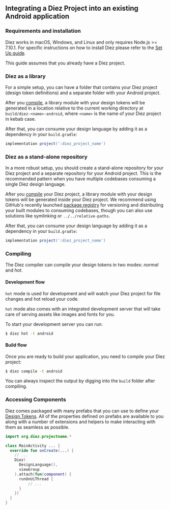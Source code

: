 ## Integrating a Diez Project into an existing Android application

### Requirements and installation

Diez works in macOS, Windows, and Linux and only requires Node.js >= 7.10.1. For specific instructions on how to install Diez please refer to the [Set Up guide](/getting-started/#set-up).

This guide assumes that you already have a Diez project.

### Diez as a library

For a simple setup, you can have a folder that contains your Diez project (design token definitions) and a separate folder with your Android project.

After you [compile](#compiling), a library module with your design tokens will be generated in a location relative to the current working directory at `build/diez-<name>-android`, where `<name>` is the name of your Diez project in kebab case.

After that, you can consume your design language by adding it as a dependency in your `build.gradle`:

```gradle
implementation project(':diez_project_name')
```

### Diez as a stand-alone repository

In a more robust setup, you should create a stand-alone repository for your Diez project and a separate repository for your Android project.  This is the recommended pattern when you have multiple codebases consuming a single Diez design language.

After you [compile](#compiling) your Diez project, a library module with your design tokens will be generated inside your Diez project.  We recommend using GitHub's recently launched [package registry](https://help.github.com/en/github/managing-packages-with-github-packages/about-github-packages) for versioning and distributing your built modules to consuming codebases, though you can also use solutions like symlinking or `../../relative-paths`.

After that, you can consume your design language by adding it as a dependency in your `build.gradle`:

```gradle
implementation project(':diez_project_name')
```

### Compiling

The Diez compiler can compile your design tokens in two modes: _normal_ and _hot_.

#### Development flow

`hot` mode is used for development and will watch your Diez project for file changes and hot reload your code.

`hot` mode also comes with an integrated development server that will take care of serving assets like images and fonts for you.

To start your development server you can run:

```bash
$ diez hot -t android
```

#### Build flow

Once you are ready to build your application, you need to compile your Diez project:

```bash
$ diez compile -t android
```

You can always inspect the output by digging into the `build` folder after compiling.

### Accessing Components

Diez comes packaged with many prefabs that you can use to define your [Design Tokens](/glossary#tokens). All of the properties defined on prefabs are available to you along with a number of extensions and helpers to make interacting with them as seamless as possible.

```kotlin
import org.diez.projectname.*

class MainActivity ... {
  override fun onCreate(...) {
    // ...
    Diez(
      DesignLanguage(),
      viewGroup
    ).attach(fun(component) {
      runOnUiThread {
          // ...
      }
    })
  }
}
```
